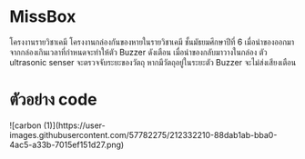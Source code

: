 # MissBox
โครงงานรายวิชาเคมี
โครงงานกล่องกันของหายในรายวิชาเคมี ชั้นมัธยมศึกษาปีที่ 6
เมื่อนำของออกมาจากกล่องเกินเวลาที่กำหนดจะทำให้ตัว Buzzer ดังเตือน
เมื่อนำของกลับมาวางในกล่อง ตัว ultrasonic senser จะตรวจจับระยะของวัตถุ
หากมีวัตถุอยู่ในระยะตัว Buzzer จะไม่ส่งเสียงเตือน

<h1>ตัวอย่าง code</h1>
![carbon (1)](https://user-images.githubusercontent.com/57782275/212332210-88dab1ab-bba0-4ac5-a33b-7015ef151d27.png)
